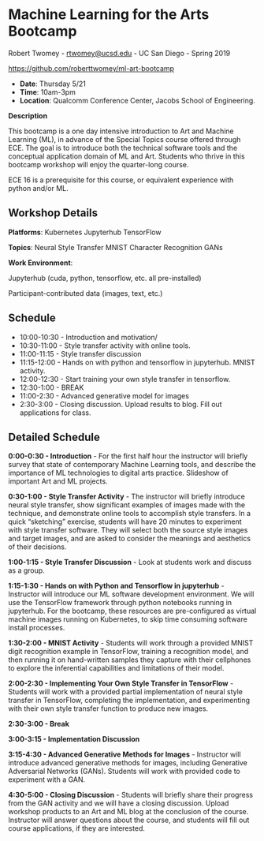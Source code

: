 # Machine Learning for the Arts Bootcamp

Robert Twomey - rtwomey@ucsd.edu  - UC San Diego - Spring 2019 

https://github.com/roberttwomey/ml-art-bootcamp

- **Date**: Thursday 5/21 
- **Time**: 10am-3pm
- **Location**: Qualcomm Conference Center, Jacobs School of Engineering.

**Description**

This bootcamp is a one day intensive introduction to Art and Machine Learning (ML), in advance of the Special Topics course offered through ECE. The goal is to introduce both the technical software tools and the conceptual application domain of ML and Art. Students who thrive in this bootcamp workshop will enjoy the quarter-long course.

ECE 16 is a prerequisite for this course, or equivalent experience with python and/or ML.

## Workshop Details

**Platforms**:
Kubernetes
Jupyterhub
TensorFlow

**Topics**:
Neural Style Transfer
MNIST Character Recognition
GANs

**Work Environment**:

Jupyterhub (cuda, python, tensorflow, etc. all pre-installed)

Participant-contributed data (images, text, etc.)

## Schedule
- 10:00-10:30 - Introduction and motivation/
- 10:30-11:00 - Style transfer activity with online tools.
- 11:00-11:15 - Style transfer discussion 
- 11:15-12:00 - Hands on with python and tensorflow in jupyterhub. MNIST activity.
- 12:00-12:30 - Start training your own style transfer in tensorflow.
- 12:30-1:00 - BREAK
- 11:00-2:30 - Advanced generative model for images
- 2:30-3:00 - Closing discussion. Upload results to blog. Fill out applications for class.

## Detailed Schedule

**0:00-0:30 - Introduction** - For the first half hour the instructor will briefly survey that state of contemporary Machine Learning tools, and describe the importance of ML technologies to digital arts practice. Slideshow of important Art and ML projects.

**0:30-1:00 - Style Transfer Activity** - The instructor will briefly introduce neural style transfer, show significant examples of images made with the technique, and demonstrate online tools to accomplish style transfers. In a quick “sketching” exercise, students will have 20 minutes to experiment with style transfer software. They will select both the source style images and target images, and are asked to consider the meanings and aesthetics of their decisions.

**1:00-1:15 - Style Transfer Discussion** - Look at students work and discuss as a group.

**1:15-1:30 - Hands on with Python and Tensorflow in jupyterhub** - Instructor will introduce our ML software development environment. We will use the TensorFlow framework through python notebooks running in jupyterhub. For the bootcamp, these resources are pre-configured as virtual machine images running on Kubernetes, to skip time consuming software install processes. 

**1:30-2:00 - MNIST Activity** - Students will work through a provided MNIST digit recognition example in TensorFlow, training a recognition model, and then running it on hand-written samples they capture with their cellphones to explore the inferential capabilities and limitations of their model.

**2:00-2:30 - Implementing Your Own Style Transfer in TensorFlow** - Students will work with a provided partial implementation of neural style transfer in TensorFlow, completing the implementation, and experimenting with their own style transfer function to produce new images. 

**2:30-3:00 - Break**

**3:00-3:15 - Implementation Discussion**

**3:15-4:30 - Advanced Generative Methods for Images** - Instructor will introduce advanced generative methods for images, including Generative Adversarial Networks (GANs). Students will work with provided code to experiment with a GAN. 

**4:30-5:00 - Closing Discussion** - Students will briefly share their progress from the GAN activity and we will have a closing discussion. Upload workshop products to an Art and ML blog at the conclusion of the course. Instructor will answer questions about the course, and students will fill out course applications, if they are interested. 
